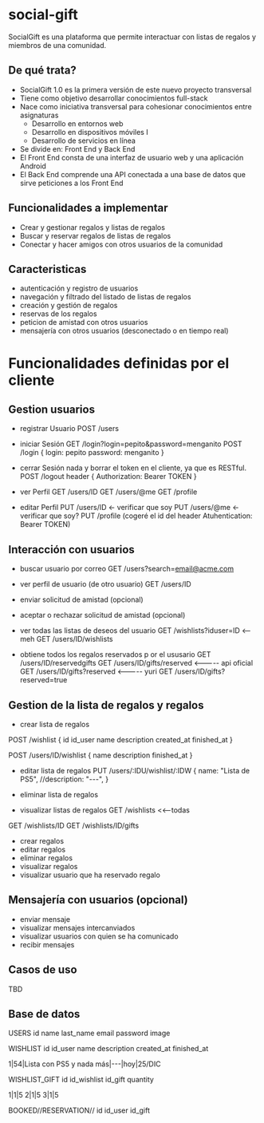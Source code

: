 # social-gift
SocialGift es una plataforma que permite interactuar con listas de regalos y miembros de una comunidad.

## De qué trata?

- SocialGift 1.0 es la primera versión de este nuevo proyecto transversal
- Tiene como objetivo desarrollar conocimientos full-stack
- Nace como iniciativa transversal para cohesionar conocimientos entre asignaturas
  - Desarrollo en entornos web
  - Desarrollo en dispositivos móviles I
  - Desarrollo de servicios en línea
- Se divide en: Front End y Back End
- El Front End consta de una interfaz de usuario web y una aplicación Android
- El Back End comprende una API conectada a una base de datos que sirve peticiones a los Front End

## Funcionalidades a implementar

- Crear y gestionar regalos y listas de regalos
- Buscar y reservar regalos de listas de regalos
- Conectar y hacer amigos con otros usuarios de la comunidad

## Caracteristicas

- autenticación y registro de usuarios
- navegación y filtrado del listado de listas de regalos
- creación y gestión de regalos
- reservas de los regalos
- peticion de amistad con otros usuarios
- mensajería con otros usuarios (desconectado o en tiempo real)

# Funcionalidades definidas por el cliente

## Gestion usuarios

- registrar Usuario
POST /users

- iniciar Sesión
GET /login?login=pepito&password=menganito
POST /login
{
  login: pepito
  password: menganito
}

- cerrar Sesión
nada y borrar el token en el cliente, ya que es RESTful.
POST /logout
header 
{
  Authorization: Bearer TOKEN 
}

- ver Perfil
GET /users/ID
GET /users/@me
GET /profile


- editar Perfil
PUT /users/ID <- verificar que soy
PUT /users/@me <- verificar que soy?
PUT /profile (cogeré el id del header Atuhentication: Bearer TOKEN)

## Interacción con usuarios

- buscar usuario por correo
GET /users?search=email@acme.com
<!-- GET /users?pageSize=10
GET /gifts?pageSize=10
GET /gifts?search=nombre_de_la_empresa&campo=empresa
GET /users/search/email@acme.com
GET /gifts/search/nombre de la empresa -->

- ver perfil de usuario (de otro usuario)
GET /users/ID

- enviar solicitud de amistad (opcional)
- aceptar o rechazar solicitud de amistad (opcional)
- ver todas las listas de deseos del usuario
GET /wishlists?iduser=ID <-- meh
GET /users/ID/wishlists

- obtiene todos los regalos reservados p or el ususario
GET /users/ID/reservedgifts 
GET /users/ID/gifts/reserved <----- api oficial
GET /users/ID/gifts?reserved <----- yuri
GET /users/ID/gifts?reserved=true

## Gestion de la lista de regalos y regalos

- crear lista de regalos

POST /wishlist
{
  id
  id_user
  name
  description
  created_at
  finished_at
}

POST /users/ID/wishlist
{
  name
  description
  finished_at
}


- editar lista de regalos
PUT /users/:IDU/wishlist/:IDW
{
  name: "Lista de PS5",
  //description: "---",
}


- eliminar lista de regalos
- visualizar listas de regalos
GET /wishlists <<--todas

GET /wishlists/ID
GET /wishlists/ID/gifts

- crear regalos
- editar regalos
- eliminar regalos
- visualizar regalos
- visualizar usuario que ha reservado regalo

## Mensajería con usuarios (opcional)

- enviar mensaje
- visualizar mensajes intercanviados
- visualizar usuarios con quien se ha comunicado
- recibir mensajes


## Casos de uso

TBD

## Base de datos

USERS
id
name
last_name
email
password
image

WISHLIST
id
id_user
name
description
created_at
finished_at

1|54|Lista con PS5 y nada más|---|hoy|25/DIC

WISHLIST_GIFT
id
id_wishlist
id_gift
quantity

1|1|5
2|1|5
3|1|5

BOOKED//RESERVATION//
id
id_user
id_gift


<!--
GIFT
id
wishlist_i
-->



